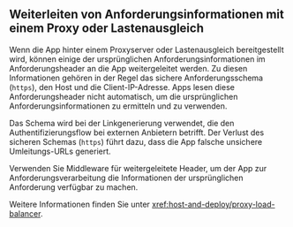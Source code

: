 ## <a name="forward-request-information-with-a-proxy-or-load-balancer"></a>Weiterleiten von Anforderungsinformationen mit einem Proxy oder Lastenausgleich

Wenn die App hinter einem Proxyserver oder Lastenausgleich bereitgestellt wird, können einige der ursprünglichen Anforderungsinformationen im Anforderungsheader an die App weitergeleitet werden. Zu diesen Informationen gehören in der Regel das sichere Anforderungsschema (`https`), den Host und die Client-IP-Adresse. Apps lesen diese Anforderungsheader nicht automatisch, um die ursprünglichen Anforderungsinformationen zu ermitteln und zu verwenden.

Das Schema wird bei der Linkgenerierung verwendet, die den Authentifizierungsflow bei externen Anbietern betrifft. Der Verlust des sicheren Schemas (`https`) führt dazu, dass die App falsche unsichere Umleitungs-URLs generiert.

Verwenden Sie Middleware für weitergeleitete Header, um der App zur Anforderungsverarbeitung die Informationen der ursprünglichen Anforderung verfügbar zu machen.

Weitere Informationen finden Sie unter <xref:host-and-deploy/proxy-load-balancer>.
